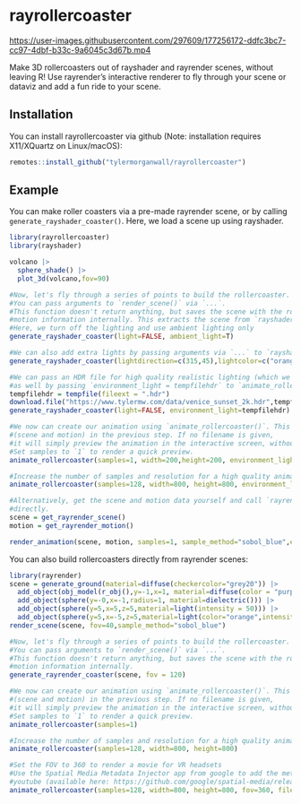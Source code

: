 
<!-- README.md is generated from README.Rmd. Please edit that file -->

# rayrollercoaster

https://user-images.githubusercontent.com/297609/177256172-ddfc3bc7-cc97-4dbf-b33c-9a6045c3d67b.mp4

Make 3D rollercoasters out of rayshader and rayrender scenes, without
leaving R! Use rayrender’s interactive renderer to fly through your
scene or dataviz and add a fun ride to your scene.

## Installation

You can install rayrollercoaster via github (Note: installation requires
X11/XQuartz on Linux/macOS):

``` r
remotes::install_github("tylermorganwall/rayrollercoaster")
```

## Example

You can make roller coasters via a pre-made rayrender scene, or by
calling `generate_rayshader_coaster()`. Here, we load a scene up using
rayshader.

``` r
library(rayrollercoaster)
library(rayshader)

volcano |>
  sphere_shade() |>
  plot_3d(volcano,fov=90)

#Now, let's fly through a series of points to build the rollercoaster.
#You can pass arguments to `render_scene()` via `...`.
#This function doesn't return anything, but saves the scene with the rollercoaster and the
#motion information internally. This extracts the scene from `rayshader` directly from `rgl`.
#Here, we turn off the lighting and use ambient lighting only
generate_rayshader_coaster(light=FALSE, ambient_light=T)

#We can also add extra lights by passing arguments via `...` to `rayshader::render_highquality()`
generate_rayshader_coaster(lightdirection=c(315,45),lightcolor=c("orange","white"))

#We can pass an HDR file for high quality realistic lighting (which we will use in the animation 
#as well by passing `environment_light = tempfilehdr` to `animate_rollercoaster()`:
tempfilehdr = tempfile(fileext = ".hdr")
download.file("https://www.tylermw.com/data/venice_sunset_2k.hdr",tempfilehdr)
generate_rayshader_coaster(light=FALSE, environment_light=tempfilehdr)

#We now can create our animation using `animate_rollercoaster()`. This extracts the information
#(scene and motion) in the previous step. If no filename is given,
#it will simply preview the animation in the interactive screen, without saving anything.
#Set samples to `1` to render a quick preview.
animate_rollercoaster(samples=1, width=200,height=200, environment_light=tempfilehdr)

#Increase the number of samples and resolution for a high quality animation (but longer render):
animate_rollercoaster(samples=128, width=800, height=800, environment_light=tempfilehdr)

#Alternatively, get the scene and motion data yourself and call `rayrender::render_animation()`
#directly.
scene = get_rayrender_scene()
motion = get_rayrender_motion()

render_animation(scene, motion, samples=1, sample_method="sobol_blue",environment_light=tempfilehdr)
```

You can also build rollercoasters directly from rayrender scenes:

``` r
library(rayrender)
scene = generate_ground(material=diffuse(checkercolor="grey20")) |>
  add_object(obj_model(r_obj(),y=-1,x=1, material=diffuse(color = "purple"))) |>
  add_object(sphere(y=-0,x=-1,radius=1, material=dielectric())) |>
  add_object(sphere(y=5,x=5,z=5,material=light(intensity = 50))) |>
  add_object(sphere(y=5,x=-5,z=5,material=light(color="orange",intensity = 50)))
render_scene(scene, fov=40,sample_method="sobol_blue")

#Now, let's fly through a series of points to build the rollercoaster.
#You can pass arguments to `render_scene()` via `...`.
#This function doesn't return anything, but saves the scene with the rollercoaster and the
#motion information internally.
generate_rayrender_coaster(scene, fov = 120)

#We now can create our animation using `animate_rollercoaster()`. This extracts the information
#(scene and motion) in the previous step. If no filename is given,
#it will simply preview the animation in the interactive screen, without saving anything.
#Set samples to `1` to render a quick preview.
animate_rollercoaster(samples=1)

#Increase the number of samples and resolution for a high quality animation (but longer render):
animate_rollercoaster(samples=128, width=800, height=800)

#Set the FOV to 360 to render a movie for VR headsets
#Use the Spatial Media Metadata Injector app from google to add the metadata to render in VR on 
#youtube (available here: https://github.com/google/spatial-media/releases)
animate_rollercoaster(samples=128, width=800, height=800, fov=360, filename="video360.mp4")
```
